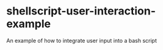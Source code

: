 # shellscript-user-interaction-example
An example of how to integrate user input into a bash script

